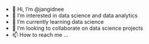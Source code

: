 - 👋 Hi, I’m @jangidnee
- 👀 I’m interested in data science and data analytics
- 🌱 I’m currently learning data science
- 💞️ I’m looking to collaborate on data science projects
- 📫 How to reach me ...

<!---
jangidnee/jangidnee is a ✨ special ✨ repository because its `README.md` (this file) appears on your GitHub profile.
You can click the Preview link to take a look at your changes.
--->
